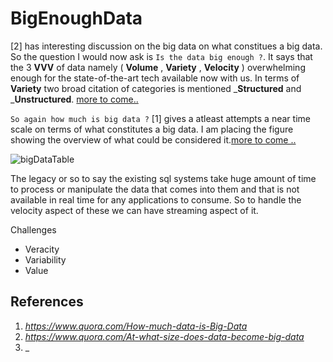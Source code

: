 # BigEnoughData

[2] has interesting discussion on the big data on what constitues a big data. So the question I would now ask is `Is the data big enough ?`. It says that the 3 __VVV__ of data namely ( __Volume__ , __Variety__ , __Velocity__ ) overwhelming enough for the state-of-the-art tech available now with us. In terms of __Variety__ two broad citation of categories is mentioned ___Structured__ and ___Unstructured__. [more to come..](https://www.quora.com/At-what-size-does-data-become-big-data)

`So again how much is big data ?` [1] gives a atleast attempts a near time scale on terms of what constitutes a big data. I am placing the figure showing the overview of what could be considered it.[more to come ..](https://www.quora.com/How-much-data-is-Big-Data)

![bigDataTable](https://qph.ec.quoracdn.net/main-qimg-4ffd5c58b96abab86126574ac0098df6)

The legacy or so to say the existing sql systems take huge amount of time to process or manipulate the data that comes into them and that is not available in real time for any applications to consume. So to handle the velocity aspect of these we can have streaming aspect of it.

Challenges
* Veracity
* Variability
* Value



## References
1. _https://www.quora.com/How-much-data-is-Big-Data_
1. _https://www.quora.com/At-what-size-does-data-become-big-data_
2. _
